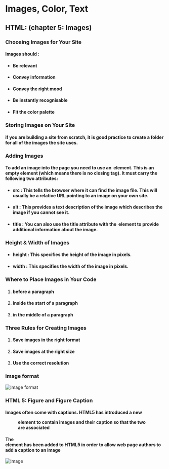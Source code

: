 #  Images, Color, Text

## HTML: (chapter 5: Images)

### Choosing Images for Your Site
#### Images should :
- #### Be relevant
- #### Convey information
- #### Convey the right mood
- #### Be instantly recognisable
- #### Fit the color palette

### Storing Images on Your Site
#### if you are building a site from scratch, it is good practice to create a folder for all of the images the site uses.

### Adding Images
#### To add an image into the page you need to use an <img> element. This is an empty element (which means there is no closing tag). It must carry the following two attributes:
- #### src : This tells the browser where it can find the image file. This will usually be a relative URL pointing to an image on your own site.
- #### alt : This provides a text description of the image which describes the image if you cannot see it.
- #### title : You can also use the title attribute with the <img> element to provide additional information about the image.

### Height & Width of Images 
- #### height : This specifies the height of the image in pixels.
- #### width : This specifies the width of the image in pixels.

### Where to Place Images in Your Code
1. #### before a paragraph
2. #### inside the start of a paragraph
3. #### in the middle of a paragraph

### Three Rules for Creating Images
1. #### Save images in the right format
2. #### Save images at the right size
3. #### Use the correct resolution

### image format
![image format](https://img.pagecloud.com/wAegMZSQrxtIBtV-i7jBCW-Ho7Y=/1000x0/filters:no_upscale()/blogmerge/cf67f56e-00e6-48c0-a1a4-31a8e3baf0de.jpeg)

### HTML 5: Figure and Figure Caption
#### Images often come with captions. HTML5 has introduced a new <figure> element to contain images and their caption  so that the two are associated
#### The <figcaption> element has been added to HTML5 in order to allow web page authors to add a caption to an image

![image](https://user-images.githubusercontent.com/79092103/110122447-505aef00-7dc8-11eb-993f-da07eddb9cdd.png)
